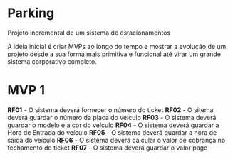 # Parking
Projeto incremental de um sistema de estacionamentos

A idéia inicial é criar MVPs ao longo do tempo e mostrar a evolução de um projeto desde a sua forma mais primitiva e funcional até virar um grande sistema corporativo completo.

# MVP 1

**RF01** - O sistema deverá fornecer o número do ticket
**RF02** - O sitema deverá guardar o número da placa do veículo
**RF03** - O sistema deverá guardar o modelo e a cor do veículo
**RF04** - O sistema deverá guardar a Hora de Entrada do veículo
**RF05** - O sistema deverá guardar a hora de saída do veículo
**RF06** - O sistema deverá calcular o valor de cobrança no fechamento do ticket
**RF07** - O sistema deverá guardar o valor pago